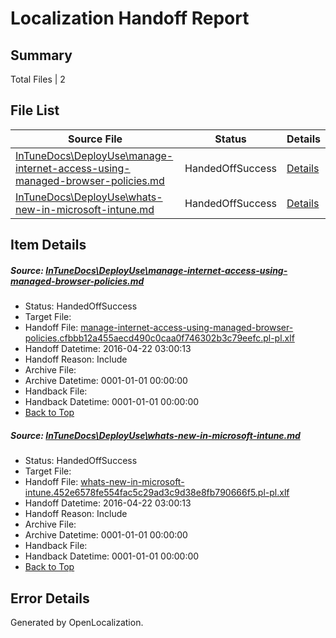 # <a name='report-top'></a> Localization Handoff Report

## Summary
 Total Files | 2

## File List
 Source File | Status | Details 
 ----------- | ------ | ------- 
 [InTuneDocs\DeployUse\manage-internet-access-using-managed-browser-policies.md](https://github.com/Microsoft/IntuneDocs-pr/blob/cb63c1304c46b414213f5c17f71ddde9b57e5721/InTuneDocs/DeployUse/manage-internet-access-using-managed-browser-policies.md) | HandedOffSuccess | [Details](#2e60048b4a9777505bf925bdef2de805fe7e90f867)
 [InTuneDocs\DeployUse\whats-new-in-microsoft-intune.md](https://github.com/Microsoft/IntuneDocs-pr/blob/cb63c1304c46b414213f5c17f71ddde9b57e5721/InTuneDocs/DeployUse/whats-new-in-microsoft-intune.md) | HandedOffSuccess | [Details](#b4baf87a9d986d7864a47afc5ec65b1f43f022ef286)

## Item Details
##### <a name='2e60048b4a9777505bf925bdef2de805fe7e90f867'></a> Source: [InTuneDocs\DeployUse\manage-internet-access-using-managed-browser-policies.md](https://github.com/Microsoft/IntuneDocs-pr/blob/cb63c1304c46b414213f5c17f71ddde9b57e5721/InTuneDocs/DeployUse/manage-internet-access-using-managed-browser-policies.md)
* Status: HandedOffSuccess
* Target File: 
* Handoff File: [manage-internet-access-using-managed-browser-policies.cfbbb12a455aecd490c0caa0f746302b3c79eefc.pl-pl.xlf](https://github.com/Microsoft/EM.handoff/blob/e6fcae3e9c2cb8fa069f4c2bd9689a3e63307ce4/ol-handoff/Microsoft/IntuneDocs-pr.pl-pl/master/manage-internet-access-using-managed-browser-policies.cfbbb12a455aecd490c0caa0f746302b3c79eefc.pl-pl.xlf)
* Handoff Datetime: 2016-04-22 03:00:13
* Handoff Reason: Include
* Archive File: 
* Archive Datetime: 0001-01-01 00:00:00
* Handback File: 
* Handback Datetime: 0001-01-01 00:00:00
* [Back to Top](#report-top)

##### <a name='b4baf87a9d986d7864a47afc5ec65b1f43f022ef286'></a> Source: [InTuneDocs\DeployUse\whats-new-in-microsoft-intune.md](https://github.com/Microsoft/IntuneDocs-pr/blob/cb63c1304c46b414213f5c17f71ddde9b57e5721/InTuneDocs/DeployUse/whats-new-in-microsoft-intune.md)
* Status: HandedOffSuccess
* Target File: 
* Handoff File: [whats-new-in-microsoft-intune.452e6578fe554fac5c29ad3c9d38e8fb790666f5.pl-pl.xlf](https://github.com/Microsoft/EM.handoff/blob/e6fcae3e9c2cb8fa069f4c2bd9689a3e63307ce4/ol-handoff/Microsoft/IntuneDocs-pr.pl-pl/master/whats-new-in-microsoft-intune.452e6578fe554fac5c29ad3c9d38e8fb790666f5.pl-pl.xlf)
* Handoff Datetime: 2016-04-22 03:00:13
* Handoff Reason: Include
* Archive File: 
* Archive Datetime: 0001-01-01 00:00:00
* Handback File: 
* Handback Datetime: 0001-01-01 00:00:00
* [Back to Top](#report-top)


## Error Details

Generated by OpenLocalization.
